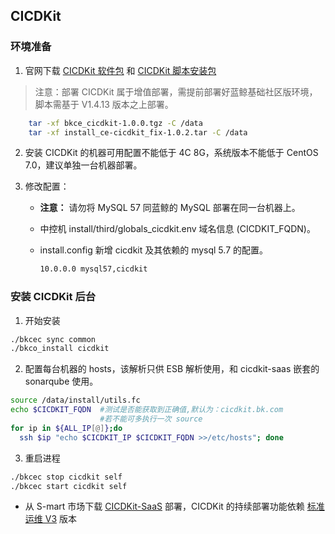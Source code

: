 ## CICDKit

### 环境准备
1. 官网下载 [CICDKit 软件包](https://bk.tencent.com/download_sdk/) 和  [CICDKit 脚本安装包](https://bk.tencent.com/download_sdk/)
>注意：部署 CICDKit 属于增值部署，需提前部署好蓝鲸基础社区版环境，脚本需基于 V1.4.13 版本之上部署。

```bash
    tar -xf bkce_cicdkit-1.0.0.tgz -C /data
    tar -xf install_ce-cicdkit_fix-1.0.2.tar -C /data
```

2. 安装 CICDKit 的机器可用配置不能低于 4C 8G，系统版本不能低于 CentOS 7.0，建议单独一台机器部署。

3. 修改配置：

    - **注意：** 请勿将 MySQL 57 同蓝鲸的 MySQL 部署在同一台机器上。
    - 中控机 install/third/globals_cicdkit.env 域名信息 (CICDKIT_FQDN)。

    - install.config 新增 cicdkit 及其依赖的 mysql 5.7 的配置。

      ```bash
      10.0.0.0 mysql57,cicdkit  
      ```

### 安装 CICDKit 后台

1. 开始安装

```bash
./bkcec sync common
./bkco_install cicdkit
```

2. 配置每台机器的 hosts，该解析只供 ESB 解析使用，和 cicdkit-saas 嵌套的 sonarqube 使用。

```bash
source /data/install/utils.fc
echo $CICDKIT_FQDN  #测试是否能获取到正确值,默认为：cicdkit.bk.com
                    #若不能可多执行一次 source
for ip in ${ALL_IP[@]};do
  ssh $ip "echo $CICDKIT_IP $CICDKIT_FQDN >>/etc/hosts"; done
```

3. 重启进程

```bash
./bkcec stop cicdkit self
./bkcec start cicdkit self
 ```

- 从 S-mart 市场下载 [CICDKit-SaaS](http://bk.tencent.com/s-mart) 部署，CICDKit 的持续部署功能依赖 [标准运维 V3](http://bk.tencent.com/s-mart) 版本

